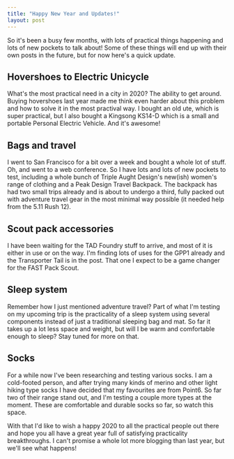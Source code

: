 ```yaml
---
title: "Happy New Year and Updates!"
layout: post
---
```

So it's been a busy few months, with lots of practical things happening and lots of new pockets to talk about! Some of these things will end up with their own posts in the future, but for now here's a quick update.

## Hovershoes to Electric Unicycle
What's the most practical need in a city in 2020? The ability to get around. Buying hovershoes last year made me think even harder about this problem and how to solve it in the most practival way. I bought an old ute, which is super practical, but I also bought a Kingsong KS14-D which is a small and portable Personal Electric Vehicle. And it's awesome!

## Bags and travel
I went to San Francisco for a bit over a week and bought a whole lot of stuff. Oh, and went to a web conference. So I have lots and lots of new pockets to test, including a whole bunch of Triple Aught Design's new(ish) women's range of clothing and a Peak Design Travel Backpack. The backpack has had two small trips already and is about to undergo a third, fully packed out with adventure travel gear in the most minimal way possible (it needed help from the 5.11 Rush 12).

## Scout pack accessories
I have been waiting for the TAD Foundry stuff to arrive, and most of it is either in use or on the way. I'm finding lots of uses for the GPP1 already and the Transporter Tail is in the post. That one I expect to be a game changer for the FAST Pack Scout.

## Sleep system
Remember how I just mentioned adventure travel? Part of what I'm testing on my upcoming trip is the practicality of a sleep system using several components instead of just a traditional sleeping bag and mat. So far it takes up a lot less space and weight, but will I be warm and comfortable enough to sleep? Stay tuned for more on that.

## Socks
For a while now I've been researching and testing various socks. I am a cold-footed person, and after trying many kinds of merino and other light hiking type socks I have decided that my favourites are from Point6. So far two of their range stand out, and I'm testing a couple more types at the moment. These are comfortable and durable socks so far, so watch this space.

With that I'd like to wish a happy 2020 to all the practical people out there and hope you all have a great year full of satisfying practicality breakthroughs. I can't promise a whole lot more blogging than last year, but we'll see what happens!
